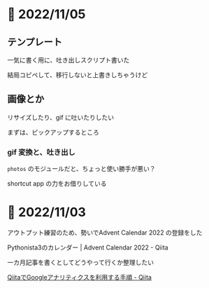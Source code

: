 # 📝 2022/11/05

## テンプレート

一気に書く用に、吐き出しスクリプト書いた

結局コピペして、移行しないと上書きしちゃうけど


## 画像とか

リサイズしたり、gif に吐いたりしたい


まずは、ピックアップするところ

### gif 変換と、吐き出し

`photos` のモジュールだと、ちょっと使い勝手が悪い？

shortcut app の力をお借りしている

# 📝 2022/11/03

アウトプット練習のため、勢いでAdvent Calendar 2022 の登録をした

Pythonista3のカレンダー | Advent Calendar 2022 - Qiita

一カ月記事を書くとしてどうやって行くか整理したい




[QiitaでGoogleアナリティクスを利用する手順 - Qiita](https://qiita.com/Qiita/items/c7f704e3786df3aa7a11)
